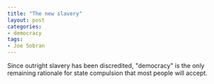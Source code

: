 ```yaml
---
title: "The new slavery"
layout: post
categories:
- democracy
tags:
- Joe Sobran
---
```


Since outright slavery has been discredited, "democracy" is the only remaining rationale for state compulsion that most people will accept.
